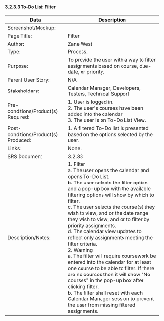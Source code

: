 #### 3.2.3.3 To-Do List: Filter

| Data | Description |
| --- |--- |
| Screenshot/Mockup: | |
| Page Title: | Filter|
| Author: | Zane West |
| Type: | Process. |
| Purpose: | To provide the user with a way to filter assignments based on course, due-date, or priority. |
| Parent User Story:|N/A |
| Stakeholders: | Calendar Manager, Developers, Testers, Technical Support |
| Pre-conditions/Product(s) Required: | 1. User is logged in. <br> 2. The user's courses have been added into the calendar. <br> 3. The user is on To-Do List View.|
| Post-conditions/Product(s) Produced: | 1. A filtered To-Do list is presented based on the options selected by the user.|
| Links: | None.|
| SRS Document | 3.2.33 |
| Description/Notes:|1. Filter<br> a. The user opens the calendar and opens To-Do List. <br> b. The user selects the filter option and a pop-up box with the available filtering options will show by which to filter. <br> c. The user selects the course(s) they wish to view, and or the date range they wish to view, and or to filter by priority assignments. <br> d. The calendar view updates to reflect only assignments meeting the filter criteria. <br> 2. Warning <br> a. The filter will require coursework be entered into the calendar for at least one course to be able to filter. If there are no courses then it will show "No courses" in the pop-up box after clicking filter. <br> b. The filter shall reset with each Calendar Manager session to prevent the user from missing filtered assignments. |

